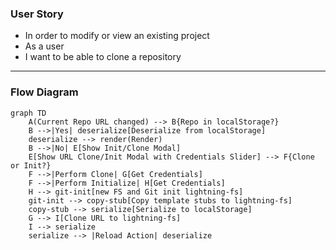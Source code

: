 ### User Story

- In order to modify or view an existing project
- As a user
- I want to be able to clone a repository
---

### Flow Diagram

```mermaid
graph TD
    A(Current Repo URL changed) --> B{Repo in localStorage?}
    B -->|Yes| deserialize[Deserialize from localStorage]
    deserialize --> render(Render)
    B -->|No| E[Show Init/Clone Modal]
    E[Show URL Clone/Init Modal with Credentials Slider] --> F{Clone or Init?}
    F -->|Perform Clone| G[Get Credentials]
    F -->|Perform Initialize| H[Get Credentials]
    H --> git-init[new FS and Git init lightning-fs]
    git-init --> copy-stub[Copy template stubs to lightning-fs]
    copy-stub --> serialize[Serialize to localStorage]
    G --> I[Clone URL to lightning-fs]
    I --> serialize
    serialize --> |Reload Action| deserialize
```

